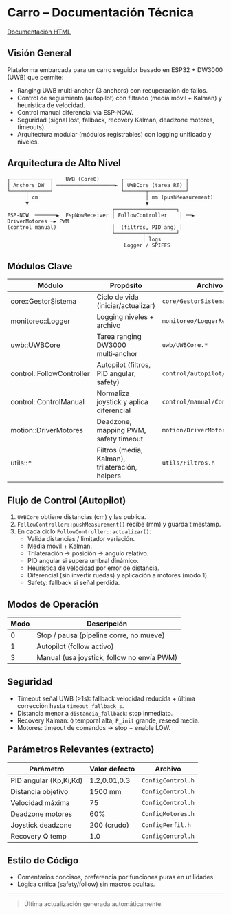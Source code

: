 <!-- README principal se sincroniza con docs/index.md -->



# Carro – Documentación Técnica

 [Documentación HTML](docs/build/html/index.html)

## Visión General
Plataforma embarcada para un carro seguidor basado en ESP32 + DW3000 (UWB) que permite:
- Ranging UWB multi‑anchor (3 anchors) con recuperación de fallos.
- Control de seguimiento (autopilot) con filtrado (media móvil + Kalman) y heurística de velocidad.
- Control manual diferencial vía ESP‑NOW.
- Seguridad (signal lost, fallback, recovery Kalman, deadzone motores, timeouts).
- Arquitectura modular (módulos registrables) con logging unificado y niveles.

## Arquitectura de Alto Nivel
```text
┌─────────────┐    UWB (Core0)       ┌────────────────────┐
│ Anchors DW  │ ───────────────────► │ UWBCore (tarea RT) │
└─────┬───────┘                      └───────┬────────────┘
      │ cm                                   │ mm (pushMeasurement)
      ▼                                      ▼
                                  ┌────────────────────┐
ESP-NOW  ───────►  EspNowReceiver │ FollowController    │ ──► DriverMotores ─► PWM
(control manual)                  │  (filtros, PID ang) │
                                  └─────────┬──────────┘
                                            │ logs
                                      Logger / SPIFFS
```

## Módulos Clave
| Módulo | Propósito | Archivo principal |
|--------|-----------|-------------------|
| core::GestorSistema | Ciclo de vida (iniciar/actualizar) | `core/GestorSistema.*` |
| monitoreo::Logger | Logging niveles + archivo | `monitoreo/LoggerReinicios.*` |
| uwb::UWBCore | Tarea ranging DW3000 multi‑anchor | `uwb/UWBCore.*` |
| control::FollowController | Autopilot (filtros, PID angular, safety) | `control/autopilot/FollowController.*` |
| control::ControlManual | Normaliza joystick y aplica diferencial | `control/manual/ControlManual.*` |
| motion::DriverMotores | Deadzone, mapping PWM, safety timeout | `motion/DriverMotores.*` |
| utils::* | Filtros (media, Kalman), trilateración, helpers | `utils/Filtros.h` |

## Flujo de Control (Autopilot)
1. `UWBCore` obtiene distancias (cm) y las publica.
2. `FollowController::pushMeasurement()` recibe (mm) y guarda timestamp.
3. En cada ciclo `FollowController::actualizar()`:
   - Valida distancias / limitador variación.
   - Media móvil + Kalman.
   - Trilateración -> posición -> ángulo relativo.
   - PID angular si supera umbral dinámico.
   - Heurística de velocidad por error de distancia.
   - Diferencial (sin invertir ruedas) y aplicación a motores (modo 1).
   - Safety: fallback si señal perdida.

## Modos de Operación
| Modo | Descripción |
|------|-------------|
| 0 | Stop / pausa (pipeline corre, no mueve) |
| 1 | Autopilot (follow activo) |
| 3 | Manual (usa joystick, follow no envía PWM) |

## Seguridad
- Timeout señal UWB (>1s): fallback velocidad reducida + última corrección hasta `timeout_fallback_s`.
- Distancia menor a `distancia_fallback`: stop inmediato.
- Recovery Kalman: `Q` temporal alta, `P_init` grande, reseed media.
- Motores: timeout de comandos → stop + enable LOW.

## Parámetros Relevantes (extracto)
| Parámetro | Valor defecto | Archivo |
|-----------|---------------|---------|
| PID angular (Kp,Ki,Kd) | 1.2,0.01,0.3 | `ConfigControl.h` |
| Distancia objetivo | 1500 mm | `ConfigControl.h` |
| Velocidad máxima | 75 | `ConfigControl.h` |
| Deadzone motores | 60% | `ConfigMotores.h` |
| Joystick deadzone | 200 (crudo) | `ConfigPerfil.h` |
| Recovery Q temp | 1.0 | `ConfigControl.h` |

## Estilo de Código
- Comentarios concisos, preferencia por funciones puras en utilidades.
- Lógica crítica (safety/follow) sin macros ocultas.

---
> Última actualización generada automáticamente.
